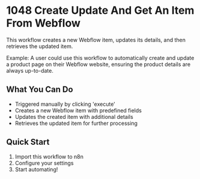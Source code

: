 # 1048 Create Update And Get An Item From Webflow

This workflow creates a new Webflow item, updates its details, and then retrieves the updated item.

Example: A user could use this workflow to automatically create and update a product page on their Webflow website, ensuring the product details are always up-to-date.

## What You Can Do
- Triggered manually by clicking 'execute'
- Creates a new Webflow item with predefined fields
- Updates the created item with additional details
- Retrieves the updated item for further processing

## Quick Start
1. Import this workflow to n8n
2. Configure your settings
3. Start automating!

